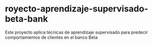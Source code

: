 # royecto-aprendizaje-supervisado-beta-bank
Este proyecto aplica técnicas de aprendizaje supervisado para predecir comportamientos de clientes en el banco Beta
